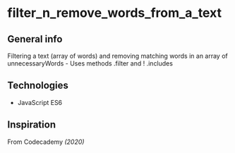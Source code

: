 # filter_n_remove_words_from_a_text


## General info
Filtering a text (array of words) and removing matching words in an array of unnecessaryWords - Uses methods .filter and ! .includes


## Technologies
* JavaScript ES6

## Inspiration 
From Codecademy _(2020)_
